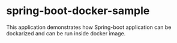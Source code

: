 # spring-boot-docker-sample

This application demonstrates how Spring-boot application can be dockarized and can be run inside docker image.
